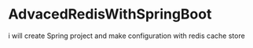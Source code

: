 # AdvacedRedisWithSpringBoot
i will create Spring project and make configuration with redis cache store

